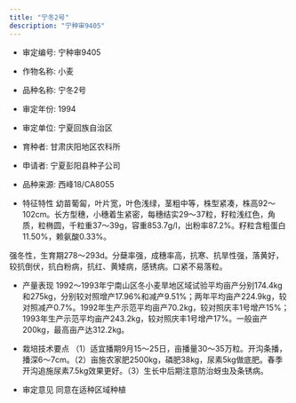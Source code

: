 ```yaml
---
title: "宁冬2号"
description: "宁种审9405"
---
```

* 审定编号:  宁种审9405

*  作物名称:  小麦

*  品种名称:  宁冬2号

*  审定年份:  1994

*  审定单位:  宁夏回族自治区

* 育种者:  甘肃庆阳地区农科所

*  申请者:  宁夏彭阳县种子公司

*  品种来源:  西峰18/CA8055

*  特征特性
幼苗葡匐，叶片宽，叶色浅绿，茎粗中等，株型紧凑，株高92～102cm。长方型穗，小穗着生紧密，每穗结实29～37粒，籽粒浅红色，角质，粒椭圆，千粒重37～39g，容重853.7g/l，出粉率87.2%。籽粒含粗蛋白11.50%，赖氨酸0.33%。
强冬性，生育期278～293d。分蘖率强，成穗率高，抗寒、抗旱性强，落黄好，较抗倒伏，抗白粉病，抗红、黄矮病，感锈病。口紧不易落粒。


*  产量表现
1992～1993年宁南山区冬小麦旱地区域试验平均亩产分别174.4kg和275kg，分别较对照增产17.96%和减产9.51%；两年平均亩产224.9kg，较对照减产0.7%。1992年生产示范平均亩产70.2kg，较对照庆丰1号增产15%；1993年生产示范平均亩产243.2kg，较对照庆丰1号增产17%。一般亩产200kg，最高亩产达312.2kg。

*  栽培技术要点
（1）适宜播期9月15～25日，亩播量30～35万粒。开沟条播，播深6～7cm。（2）亩施农家肥2500kg，磷肥38kg，尿素5kg做底肥。春季开沟追施尿素7.5kg效果更好。（3）生长中后期注意防治蚜虫及条锈病。 

*  审定意见
同意在适种区域种植
